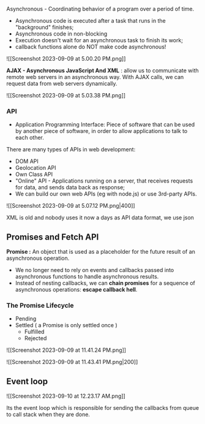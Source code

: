 Asynchronous - Coordinating behavior of a program over a period of time.

- Asynchronous code is executed after a task that runs in the "background" finishes;
- Asynchronous code in non-blocking
- Execution doesn't wait for an asynchronous task to finish its work;
- callback functions alone do NOT make code asynchronous!

![[Screenshot 2023-09-09 at 5.00.20 PM.png]]


**AJAX - Asynchronous JavaScript And XML** : allow us to communicate with remote web servers in an asynchronous way. With AJAX calls, we can request data from web servers dynamically.

![[Screenshot 2023-09-09 at 5.03.38 PM.png]]

### API 
- Application Programming Interface: Piece of software that can be used by another piece of software, in order to allow applications to talk to each other.

There are many types of APIs in web development:
- DOM API
- Geolocation API
- Own Class API
- "Online" API - Applications running on a server, that receives requests for data, and sends data back as response; 
- We can build our own web APIs (eg with node.js) or use 3rd-party APIs.

![[Screenshot 2023-09-09 at 5.07.12 PM.png|400]]

XML is old and nobody uses it now a days as API data format, we use json


## Promises and Fetch API

**Promise :** An object that is used as a placeholder for the future result of an asynchronous operation.

- We no longer need to rely on events and callbacks passed into asynchronous functions to handle asynchronous results.
- Instead of nesting callbacks, we can **chain promises** for a sequence of asynchronous operations: **escape callback hell**. 

### The Promise Lifecycle

- Pending
- Settled  ( a Promise is only settled once )
	- Fulfilled
	- Rejected

![[Screenshot 2023-09-09 at 11.41.24 PM.png]]

![[Screenshot 2023-09-09 at 11.43.41 PM.png|200]]

## Event loop 

![[Screenshot 2023-09-10 at 12.23.17 AM.png]]

Its the event loop which is responsible for sending the callbacks from queue to call stack when they are done. 

